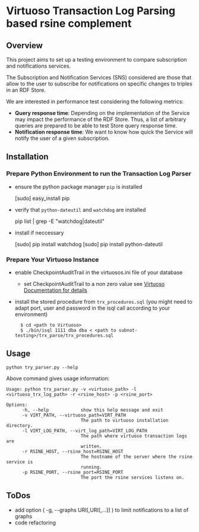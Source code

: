 # Virtuoso Transaction Log Parsing based rsine complement 

## Overview

This project aims to set up a testing environment to compare subscription and notifications services. 

The Subscription and Notification Services (SNS) considered are those that allow to the user to subscribe for notifications on specific changes to triples in an RDF Store. 

We are interested in performance test considering the following metrics:

* **Query response time**: Depending on the implementation of the Service may impact the performance of the RDF Store. Thus, a list of arbitrary queries are prepared to be able to test Store query response time.
* **Notification response time**: We want to know how quick the Service will notify the user of a given subscription.

## Installation 

### Prepare Python Environment to run the Transaction Log Parser
* ensure the python package manager ``pip`` is installed

    [sudo] easy_install pip 

* verify that ``python-dateutil`` and ``watchdog`` are installed

    pip list | grep -E "watchdog|dateutil"

* install if neccessary
	
	[sudo] pip install watchdog
	[sudo] pip install python-dateutil

### Prepare Your Virtuoso Instance

* enable CheckpointAuditTrail in the virtuosos.ini file of your database
    * set CheckpointAuditTrail to a non zero value see [Virtuoso Documentation for details](http://docs.openlinksw.com/virtuoso/backup.html)
* install the stored procedure from ``trx_procedures.sql`` (you might need to adapt port, user and password in the isql call according to your environment)

    	$ cd <path to Virtuoso>
    	$ ./bin/isql 1111 dba dba < <path to subnot-testing>/trx_parse/trx_procedures.sql

## Usage

    python try_parser.py --help 

Above command gives usage information:

    Usage: python trx_parser.py -v <virtuoso_path> -l <virtuoso_trx_log_path> -r <rsine_host> -p <rsine_port>

    Options:
		  -h, --help            show this help message and exit
		  -v VIRT_PATH, --virtuoso_path=VIRT_PATH
		                        The path to virtuoso installation directory.
		  -l VIRT_LOG_PATH, --virt_log_path=VIRT_LOG_PATH
		                        The path where virtuoso transaction logs are
		                        written.
		  -r RSINE_HOST, --rsine_host=RSINE_HOST
		                        The hostname of the server where the rsine service is
		                        running.
		  -p RSINE_PORT, --rsine_port=RSINE_PORT
		                        The port the rsine services listens on.
		                        
## ToDos

* add option ( -g, --graphs URI[,URI[,...]] ) to limit notifications to a list of graphs
* code refactoring
